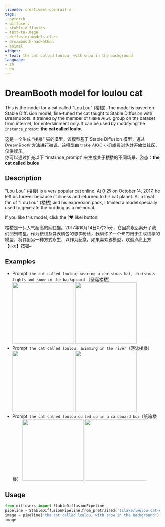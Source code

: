 ```yaml
---
license: creativeml-openrail-m
tags:
- pytorch
- diffusers
- stable-diffusion
- text-to-image
- diffusion-models-class
- dreambooth-hackathon
- animal
widget:
- text: the cat called loulou, with snow in the background
language:
- zh
- en
---
```


# DreamBooth model for loulou cat

This is the model for a cat called "Lou Lou" (楼楼). The model is based on Stable Diffusion model, fine-tuned the cat taught to Stable Diffusion with DreamBooth. It trained by the member of tilake AIGC group on the dataset from internet, for entertainment only.
It can be used by modifying the `instance_prompt`: **the cat called loulou**

这是一个生成 “楼楼” 猫的模型。该模型基于 Stable Diffusion 模型，通过 DreamBooth 方法进行微调。该模型由 tilake AIGC 小组成员训练并开放给社区，仅供娱乐。  
你可以通过扩充以下 “instance_prompt” 来生成关于楼楼的不同场景、姿态：**the cat called loulou**


## Description

"Lou Lou" (楼楼) is a very popular cat online. At 0:25 on October 14, 2017, he left us forever because of illness and returned to his cat planet. As a loyal fan of "Lou Lou" (楼楼) and his expression pack, I trained a model specially used to generate the building as a memorial.

If you like this model, click the \[❤ like\]  button!

楼楼是一只人气超高的网红猫。2017年10月14日0时25分，它因病永远离开了我们回到喵星。作为楼楼及其表情包的忠实粉丝，我训练了一个专门用于生成楼楼的模型，将其用另一种方式永生，以作为纪念。如果喜欢该模型，欢迎点亮上方【like】按钮~

## Examples
- Prompt: ```the cat called loulou; wearing a christmas hat, christmas lights and snow in the background``` （圣诞楼楼）
  <img width="200px" height="200px" src="https://huggingface.co/tilake/loulou-cat-diffusion/resolve/main/example/1.png">
  <img width="200px" height="200px" src="https://huggingface.co/tilake/loulou-cat-diffusion/resolve/main/example/2.png">
- Prompt: ```the cat called loulou; swimming in the river```（游泳楼楼）
  <img width="200px" height="200px" src="https://huggingface.co/tilake/loulou-cat-diffusion/resolve/main/example/3.png">
  <img width="200px" height="200px" src="https://huggingface.co/tilake/loulou-cat-diffusion/resolve/main/example/4.png">
- Prompt: ```the cat called loulou curled up in a cardboard box```（纸箱楼楼）
  <img width="200px" height="200px" src="https://huggingface.co/tilake/loulou-cat-diffusion/resolve/main/example/5.png">
  <img width="200px" height="200px" src="https://huggingface.co/tilake/loulou-cat-diffusion/resolve/main/example/6.png">
  
## Usage

```python
from diffusers import StableDiffusionPipeline
pipeline = StableDiffusionPipeline.from_pretrained('tilake/loulou-cat-diffusion')
image = pipeline("the cat called loulou, with snow in the background").images[0]
image
```